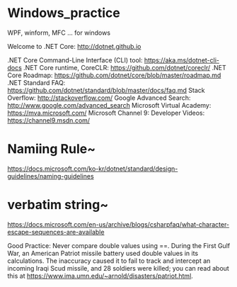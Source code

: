 # Windows_practice
WPF, winform, MFC ... for windows

Welcome to .NET Core: http://dotnet.github.io

.NET Core Command-Line Interface (CLI) tool: https://aka.ms/dotnet-cli-docs
.NET Core runtime, CoreCLR: https://github.com/dotnet/coreclr/
.NET Core Roadmap: https://github.com/dotnet/core/blob/master/roadmap.md
.NET Standard FAQ: https://github.com/dotnet/standard/blob/master/docs/faq.md
Stack Overflow: http://stackoverflow.com/
Google Advanced Search: http://www.google.com/advanced_search
Microsoft Virtual Academy: https://mva.microsoft.com/
Microsoft Channel 9: Developer Videos: https://channel9.msdn.com/

# Namiing Rule~
https://docs.microsoft.com/ko-kr/dotnet/standard/design-guidelines/naming-guidelines

# verbatim string~
https://docs.microsoft.com/en-us/archive/blogs/csharpfaq/what-character-escape-sequences-are-available

Good Practice: Never compare double values using 
==. During the First Gulf War, an American Patriot missile battery used double values in its calculations. 
The inaccuracy caused it to fail to track and intercept an incoming Iraqi Scud missile, and 28 soldiers were killed; 
you can read about this at https://www.ima.umn.edu/~arnold/disasters/patriot.html.


